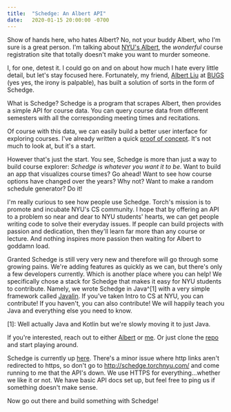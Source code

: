 ```yaml
---
title:  "Schedge: An Albert API"
date:   2020-01-15 20:00:00 -0700
---
```


Show of hands here, who hates Albert? No, not your buddy Albert, who
I'm sure is a great person. I'm talking about [NYU's
Albert](http://albert.nyu.edu/albert_index.html), the *wonderful*
course registration site that totally doesn't make you want to murder
someone.

I, for one, detest it. I could go on and on about how much I hate
every little detail, but let's stay focused here. Fortunately, my
friend, [Albert Liu](https://github.com/a1liu/) at
[BUGS](https://bugs-nyu.github.io/) (yes yes, the irony is palpable),
has built a solution of sorts in the form of Schedge.

What is Schedge? Schedge is a program that scrapes Albert, then
provides a simple API for course data. You can query course data from
different semesters with all the corresponding meeting times and
recitations.

Of course with this data, we can easily build a better user interface
for exploring courses. I've already written a quick [proof of
concept](https://courses.torchnyu.com/). It's not much to look at, but
it's a start.

However that's just the start. You see, Schedge is more than just a
way to build course explorer: *Schedge is whatever you want it to
be*. Want to build an app that visualizes course times? Go ahead! Want
to see how course options have changed over the years? Why not? Want
to make a random schedule generator? Do it!

I'm really curious to see how people use Schedge. Torch's mission is
to promote and incubate NYU's CS community. I hope that by offering an
API to a problem so near and dear to NYU students' hearts, we can get
people writing code to solve their everyday issues. If people can
build projects with passion and dedication, then they'll learn far
more than any course or lecture. And nothing inspires more passion
then waiting for Albert to goddamn load.

Granted Schedge is still very very new and therefore will go through
some growing pains. We're adding features as quickly as we can, but
there's only a few developers currently. Which is another place where
you can help! We specifically chose a stack for Schedge that makes it
easy for NYU students to contribute. Namely, we wrote Schedge in
Java^[1] with a very simple framework called
[Javalin](https://javalin.io/). If you've taken Intro to CS at NYU,
you can contribute! If you haven't, you can also contribute! We will
happily teach you Java and everything else you need to know.

[1]: Well actually Java and Kotlin but we're slowly moving it to just Java.

If you're interested, reach out to either
[Albert](https://github.com/a1liu/) or
[me](https://github.com/nicholaslyang). Or just clone the
[repo](https://github.com/a1liu/schedge) and start playing around.

Schedge is currently up [here](https://schedge.torchnyu.com/). There's
a minor issue where http links aren't redirected to https, so don't go
to http://schedge.torchnyu.com/ and come running to me that the API's
down. We use HTTPS for everything...whether we like it or not. We have
basic API docs set up, but feel free to ping us if something doesn't
make sense.

Now go out there and build something with Schedge!
